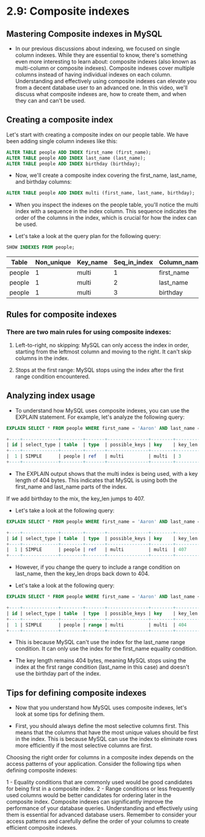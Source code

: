 # 2.9: Composite indexes

## Mastering Composite indexes in MySQL

- In our previous discussions about indexing, we focused on single column indexes. While they are essential to know, there's something even more interesting to learn about: composite indexes (also known as multi-column or composite indexes). Composite indexes cover multiple columns instead of having individual indexes on each column. Understanding and effectively using composite indexes can elevate you from a decent database user to an advanced one. In this video, we'll discuss what composite indexes are, how to create them, and when they can and can't be used.

## Creating a composite index

Let's start with creating a composite index on our people table. We have been adding single column indexes like this:

```sql
ALTER TABLE people ADD INDEX first_name (first_name);
ALTER TABLE people ADD INDEX last_name (last_name);
ALTER TABLE people ADD INDEX birthday (birthday);
```
- Now, we'll create a composite index covering the first_name, last_name, and birthday columns:

```sql
ALTER TABLE people ADD INDEX multi (first_name, last_name, birthday);
```

- When you inspect the indexes on the people table, you'll notice the multi index with a sequence in the index column. This sequence indicates the order of the columns in the index, which is crucial for how the index can be used.

- Let's take a look at the query plan for the following query: 

```sql
SHOW INDEXES FROM people;
```

| Table  | Non_unique | Key_name | Seq_in_index | Column_name | Collation | Cardinality  | Index_type |
|--------|------------|----------|--------------|-------------|-----------|--------------|------------|
| people |     1      | multi    |      1       | first_name  | A         | 3017         | BTREE      |
| people |     1      | multi    |      2       | last_name   | A         | 419540       | BTREE      |
| people |     1      | multi    |      3       | birthday    | A         |  419583      | BTREE      |

## Rules for composite indexes

### There are two main rules for using composite indexes:

1. Left-to-right, no skipping: MySQL can only access the index in order, starting from the leftmost column and moving to the right. It can't skip columns in the index.

2. Stops at the first range: MySQL stops using the index after the first range condition encountered.


## Analyzing index usage

- To understand how MySQL uses composite indexes, you can use the EXPLAIN statement. For example, let's analyze the following query:


```sql
EXPLAIN SELECT * FROM people WHERE first_name = 'Aaron' AND last_name = 'Francis';

+----+-------------+--------+-------+---------------+--------+---------+------------+------+----------+
| id | select_type | table  | type  | possible_keys | key    | key_len |    ref     | rows | filtered |
+----+-------------+--------+-------+---------------+--------+---------+------------+------+----------+
|  1 | SIMPLE      | people | ref   | multi         | multi  | 3       |const,const |  1   |   100.00 |
+----+-------------+--------+-------+---------------+--------+---------+------------+------+----------+
```

- The EXPLAIN output shows that the multi index is being used, with a key length of 404 bytes. This indicates that MySQL is using both the first_name and last_name parts of the index.

If we add birthday to the mix, the key_len jumps to 407.

- Let's take a look at the following query:

```sql
EXPLAIN SELECT * FROM people WHERE first_name = 'Aaron' AND last_name = 'Francis' and birthday = '1989-02-14';

+----+-------------+--------+-------+---------------+--------+---------+------------+------+----------+
| id | select_type | table  | type  | possible_keys | key    | key_len |    ref     | rows | filtered |
+----+-------------+--------+-------+---------------+--------+---------+------------+------+----------+
|  1 | SIMPLE      | people | ref   | multi         | multi  | 407     |const,const |  1   |   100.00 |
+----+-------------+--------+-------+---------------+--------+---------+------------+------+----------+
```

- However, if you change the query to include a range condition on last_name, then the key_len drops back down to 404.

- Let's take a look at the following query:

```sql
EXPLAIN SELECT * FROM people WHERE first_name = 'Aaron' AND last_name < 'Francis' and birthday = '1989-02-14';

+----+-------------+--------+-------+---------------+--------+---------+------------+------+----------+
| id | select_type | table  | type  | possible_keys | key    | key_len |    ref     | rows | filtered |
+----+-------------+--------+-------+---------------+--------+---------+------------+------+----------+
|  1 | SIMPLE      | people | range | multi         | multi  | 404     |const,const |  55  |   10.00  |
+----+-------------+--------+-------+---------------+--------+---------+------------+------+----------+
```

- This is because MySQL can't use the index for the last_name range condition. It can only use the index for the first_name equality condition.

- The key length remains 404 bytes, meaning MySQL stops using the index at the first range condition (last_name in this case) and doesn't use the birthday part of the index.

## Tips for defining composite indexes

- Now that you understand how MySQL uses composite indexes, let's look at some tips for defining them.

- First, you should always define the most selective columns first. This means that the columns that have the most unique values should be first in the index. This is because MySQL can use the index to eliminate rows more efficiently if the most selective columns are first.

Choosing the right order for columns in a composite index depends on the access patterns of your application. Consider the following tips when defining composite indexes:

1 - Equality conditions that are commonly used would be good candidates for being first in a composite index.
2 - Range conditions or less frequently used columns would be better candidates for ordering later in the composite index.
Composite indexes can significantly improve the performance of your database queries. Understanding and effectively using them is essential for advanced database users. Remember to consider your access patterns and carefully define the order of your columns to create efficient composite indexes.

